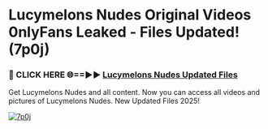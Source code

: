 # Lucymelons Nudes Original Videos 0nlyFans Leaked - Files Updated! (7p0j)

<h3>🔴 CLICK HERE 🌐==►► <a href="https://tinyurl.com/y5r63du9" rel="nofollow">Lucymelons Nudes Updated Files</a></h3>

Get Lucymelons Nudes and all content. Now you can access all videos and pictures of Lucymelons Nudes. New Updated Files 2025!

[![7p0j](https://i.imgur.com/UVo9nyh.gif)](https://tinyurl.com/y5r63du9)